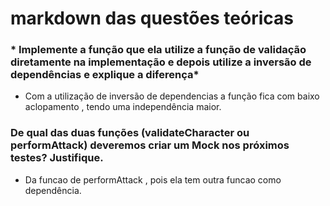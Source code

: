 # markdown das questões teóricas

### * Implemente a função que ela utilize a função de validação diretamente na implementação e depois utilize a inversão de dependências e explique a diferença*

- Com a utilização de inversão de dependencias a função fica com baixo aclopamento , tendo uma independência maior.

### De qual das duas funções (validateCharacter ou performAttack)  deveremos criar um Mock nos próximos testes? Justifique.
- Da funcao de performAttack , pois ela tem outra funcao como dependência.